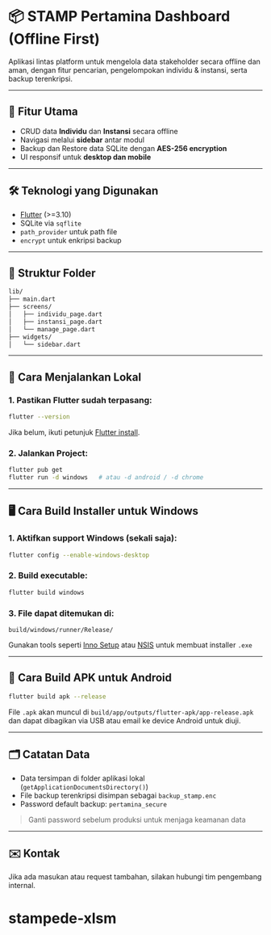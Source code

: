 # 📦 STAMP Pertamina Dashboard (Offline First)

Aplikasi lintas platform untuk mengelola data stakeholder secara offline dan aman, dengan fitur pencarian, pengelompokan individu & instansi, serta backup terenkripsi.

---

## 🚀 Fitur Utama
- CRUD data **Individu** dan **Instansi** secara offline
- Navigasi melalui **sidebar** antar modul
- Backup dan Restore data SQLite dengan **AES-256 encryption**
- UI responsif untuk **desktop dan mobile**

---

## 🛠️ Teknologi yang Digunakan
- [Flutter](https://flutter.dev/) (>=3.10)
- SQLite via `sqflite`
- `path_provider` untuk path file
- `encrypt` untuk enkripsi backup

---

## 📁 Struktur Folder
```bash
lib/
├── main.dart
├── screens/
│   ├── individu_page.dart
│   ├── instansi_page.dart
│   └── manage_page.dart
├── widgets/
│   └── sidebar.dart
```

---

## 🧪 Cara Menjalankan Lokal
### 1. Pastikan Flutter sudah terpasang:
```bash
flutter --version
```
Jika belum, ikuti petunjuk [Flutter install](https://docs.flutter.dev/get-started/install).

### 2. Jalankan Project:
```bash
flutter pub get
flutter run -d windows   # atau -d android / -d chrome
```

---

## 🖥️ Cara Build Installer untuk Windows
### 1. Aktifkan support Windows (sekali saja):
```bash
flutter config --enable-windows-desktop
```
### 2. Build executable:
```bash
flutter build windows
```
### 3. File dapat ditemukan di:
```
build/windows/runner/Release/
```
Gunakan tools seperti [Inno Setup](https://jrsoftware.org/isinfo.php) atau [NSIS](https://nsis.sourceforge.io/) untuk membuat installer `.exe`

---

## 📱 Cara Build APK untuk Android
```bash
flutter build apk --release
```
File `.apk` akan muncul di `build/app/outputs/flutter-apk/app-release.apk` dan dapat dibagikan via USB atau email ke device Android untuk diuji.

---

## 🗂️ Catatan Data
- Data tersimpan di folder aplikasi lokal (`getApplicationDocumentsDirectory()`)
- File backup terenkripsi disimpan sebagai `backup_stamp.enc`
- Password default backup: `pertamina_secure`

> Ganti password sebelum produksi untuk menjaga keamanan data

---

## ✉️ Kontak
Jika ada masukan atau request tambahan, silakan hubungi tim pengembang internal.
# stampede-xlsm
